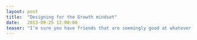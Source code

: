 ```yaml
---
layout: post
title:  "Designing for the Growth mindset"
date:   2013-09-25 12:00:00
teaser: "I’m sure you have friends that are seemingly good at whatever they touch. You also have friends that seem destined for failure. Carol Dweck spent her life investigating this division. Her studies focused predominately on children, but her findings apply to every person in the world. Carol discovered two mindsets that permeate a person’s every behavior."
---
```


